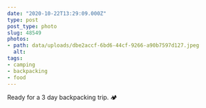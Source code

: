 ```yaml
---
date: "2020-10-22T13:29:09.000Z"
type: post 
post_type: photo
slug: 48549
photos: 
- path: data/uploads/dbe2accf-6bd6-44cf-9266-a90b7597d127.jpeg
  alt: 
tags: 
- camping
- backpacking
- food
---
```

Ready for a 3 day backpacking trip. 🏕
